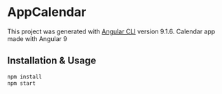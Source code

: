 # AppCalendar

This project was generated with [Angular CLI](https://github.com/angular/angular-cli) version 9.1.6.
Calendar app made with Angular 9

## Installation & Usage

```bash
npm install
npm start
```